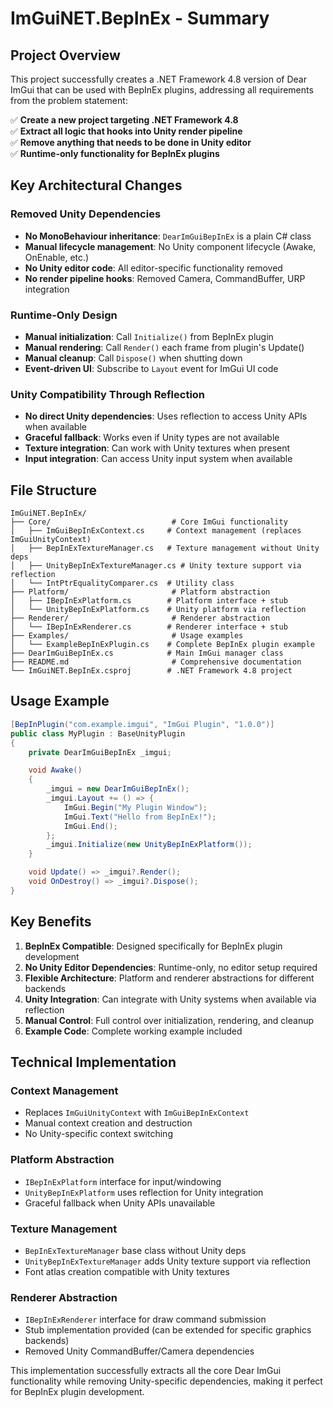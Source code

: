 # ImGuiNET.BepInEx - Summary

## Project Overview

This project successfully creates a .NET Framework 4.8 version of Dear ImGui that can be used with BepInEx plugins, addressing all requirements from the problem statement:

✅ **Create a new project targeting .NET Framework 4.8**  
✅ **Extract all logic that hooks into Unity render pipeline**  
✅ **Remove anything that needs to be done in Unity editor**  
✅ **Runtime-only functionality for BepInEx plugins**  

## Key Architectural Changes

### Removed Unity Dependencies
- **No MonoBehaviour inheritance**: `DearImGuiBepInEx` is a plain C# class
- **Manual lifecycle management**: No Unity component lifecycle (Awake, OnEnable, etc.)
- **No Unity editor code**: All editor-specific functionality removed
- **No render pipeline hooks**: Removed Camera, CommandBuffer, URP integration

### Runtime-Only Design
- **Manual initialization**: Call `Initialize()` from BepInEx plugin
- **Manual rendering**: Call `Render()` each frame from plugin's Update()
- **Manual cleanup**: Call `Dispose()` when shutting down
- **Event-driven UI**: Subscribe to `Layout` event for ImGui UI code

### Unity Compatibility Through Reflection
- **No direct Unity dependencies**: Uses reflection to access Unity APIs when available
- **Graceful fallback**: Works even if Unity types are not available
- **Texture integration**: Can work with Unity textures when present
- **Input integration**: Can access Unity input system when available

## File Structure

```
ImGuiNET.BepInEx/
├── Core/                           # Core ImGui functionality
│   ├── ImGuiBepInExContext.cs     # Context management (replaces ImGuiUnityContext)
│   ├── BepInExTextureManager.cs   # Texture management without Unity deps
│   ├── UnityBepInExTextureManager.cs # Unity texture support via reflection
│   └── IntPtrEqualityComparer.cs  # Utility class
├── Platform/                       # Platform abstraction
│   ├── IBepInExPlatform.cs        # Platform interface + stub
│   └── UnityBepInExPlatform.cs    # Unity platform via reflection
├── Renderer/                       # Renderer abstraction  
│   └── IBepInExRenderer.cs        # Renderer interface + stub
├── Examples/                       # Usage examples
│   └── ExampleBepInExPlugin.cs    # Complete BepInEx plugin example
├── DearImGuiBepInEx.cs            # Main ImGui manager class
├── README.md                       # Comprehensive documentation
└── ImGuiNET.BepInEx.csproj        # .NET Framework 4.8 project
```

## Usage Example

```csharp
[BepInPlugin("com.example.imgui", "ImGui Plugin", "1.0.0")]
public class MyPlugin : BaseUnityPlugin
{
    private DearImGuiBepInEx _imgui;

    void Awake()
    {
        _imgui = new DearImGuiBepInEx();
        _imgui.Layout += () => {
            ImGui.Begin("My Plugin Window");
            ImGui.Text("Hello from BepInEx!");
            ImGui.End();
        };
        _imgui.Initialize(new UnityBepInExPlatform());
    }

    void Update() => _imgui?.Render();
    void OnDestroy() => _imgui?.Dispose();
}
```

## Key Benefits

1. **BepInEx Compatible**: Designed specifically for BepInEx plugin development
2. **No Unity Editor Dependencies**: Runtime-only, no editor setup required
3. **Flexible Architecture**: Platform and renderer abstractions for different backends
4. **Unity Integration**: Can integrate with Unity systems when available via reflection
5. **Manual Control**: Full control over initialization, rendering, and cleanup
6. **Example Code**: Complete working example included

## Technical Implementation

### Context Management
- Replaces `ImGuiUnityContext` with `ImGuiBepInExContext`
- Manual context creation and destruction
- No Unity-specific context switching

### Platform Abstraction
- `IBepInExPlatform` interface for input/windowing
- `UnityBepInExPlatform` uses reflection for Unity integration
- Graceful fallback when Unity APIs unavailable

### Texture Management
- `BepInExTextureManager` base class without Unity deps
- `UnityBepInExTextureManager` adds Unity texture support via reflection
- Font atlas creation compatible with Unity textures

### Renderer Abstraction
- `IBepInExRenderer` interface for draw command submission
- Stub implementation provided (can be extended for specific graphics backends)
- Removed Unity CommandBuffer/Camera dependencies

This implementation successfully extracts all the core Dear ImGui functionality while removing Unity-specific dependencies, making it perfect for BepInEx plugin development.
